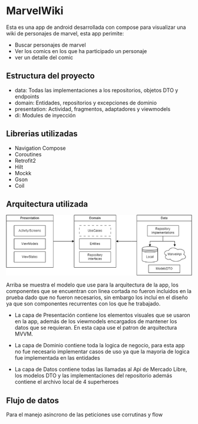 # MarvelWiki

Esta es una app de android desarrollada con compose para visualizar una wiki de personajes de marvel, esta app perimite:

- Buscar personajes de marvel
- Ver los comics en los que ha participado un personaje
- ver un detalle del comic

## Estructura del proyecto

- data: Todas las implementaciones a los repositorios, objetos DTO y endpoints
- domain: Entidades, repositorios y excepciones de dominio
- presentation: Actividad, fragmentos, adaptadores y viewmodels
- di: Modules de inyección

## Librerias utilizadas

- Navigation Compose
- Coroutines
- Retrofit2
- Hilt
- Mockk
- Gson
- Coil

## Arquitectura utilizada

<img src="https://github.com/jufarangoma/CropBitmapFromShape/blob/master/MarvelWiki.png"/>

Arriba se muestra el modelo que use para la arquitectura de la app, los componentes que se
encuentran con linea cortada no fueron incluidos en la prueba dado que no fueron necesarios, sin
embargo los incluí en el diseño ya que son componentes recurrentes con los que he trabajado.

- La capa de Presentación contiene los elementos visuales que se usaron en la app, además de los
  viewmodels
  encargados de mantener los datos que se requieran. En esta capa use el patron de arquitectura
  MVVM.

- La capa de Dominio contiene toda la logica de negocio, para esta app no fue necesario implementar
  casos de uso ya que la mayoria de logica fue implementada en las entidades

- La capa de Datos contiene todas las llamadas al Api de Mercado Libre, los modelos DTO y
  las implementaciones del repositorio además contiene el archivo local de 4 superheroes

## Flujo de datos

Para el manejo asincrono de las peticiones use corrutinas y flow